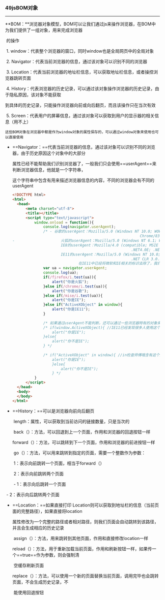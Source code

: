 ### 49jsBOM对象

---

**BOM：**浏览器对象模型，BOM可以让我们通过js来操作浏览器，在BOM中为我们提供了一组对象，用来完成浏览器

​	的操作

​	1. window：代表整个浏览器的窗口，同时window也是全局网页中的全局对象

​	2. Navigator：代表当前浏览器的信息，通过该对象可以识别不同的浏览器

​	3. Location：代表当前浏览器的地址栏信息，可以获取地址栏信息，或者操控浏览器跳转页面

​	4. History：代表浏览器的历史记录，可以通过该对象操作浏览器的历史记录，由于隐私原因，该对象不能获取

到具体的历史记录，只能操作浏览器向前或向后翻页，而且该操作只在当次有效

​	5. Screen：代表用户的屏幕信息，通过该对象可以获取到用户的显示器的相关信息（用不上）

`这些BOM对象在浏览器中都是作为window对象的属性保存的，可以通过window对象来使用也可以直接使用`

- ==Navigator：==代表当前浏览器的信息，通过该对象可以识别不同的浏览器，由于历史原因这个对象中的大部分

  属性已经不能帮助我们识别浏览器了，一般我们只会使用==userAgent==来判断浏览器信息，他就是一个字符串，

  这个字符串中包含有用来描述浏览器信息的内容，不同的浏览器会有不同的userAgent

  ```html
  <!DOCTYPE html>
  <html>
  	<head>
  		<meta charset="utf-8">
  		<title></title>
  		<script type="text/javascript">
  			window.onload = function(){
  				console.log(navigator.userAgent);
  				/* - 谷歌的userAgent：Mozilla/5.0 (Windows NT 10.0; WOW64) AppleWebKit/537.36 (KHTML, like Gecko) 
  															Chrome/83.0.4103.97 Safari/537.36
  - 					火狐的userAgent：Mozilla/5.0 (Windows NT 6.1; W0W64; rv: 50.0) Gecko/20100101 Firefox/50. O 
  						IE8的userAgent：Mozilla/4.0 (compatible; MSIE 8.0; Windows NT 10.0; WOW64; Trident/7.0; .NET4.0C;
  														.NET4.0E; .NET CLR 2.0.50727; .NET CLR 3.0.30729; .NET CLR 3.5.30729; InfoPath.3; LCTE)
  						IE11的userAgent：Mozilla/5.0 (Windows NT 10.0; WOW64; Trident/7.0; .NET4.0C; .NET4.0E; .NET CLR 2.0.50727;
  														.NET CLR 3.0.30729; .NET CLR 3.5.30729; InfoPath.3; LCTE; rv:11.0) like Gecko
  								在IE11中已经将微软和IE相关的标识去除了，我们基本不能通过userAgent来识别浏览器是不是IE了*/
  				var ua = navigator.userAgent;
  				console.log(ua);
  				if(/firefox/i.test(ua)){
  					alert("你是火狐");
  				}else if(/chrome/i.test(ua)){
  					alert("你是谷歌");
  				}else if(/mise/i.test(ua)){
  					alert("你是IE");
  				}else if("ActiveXObject" in window){
  					alert("你是IE11");
  				}
  				
  				/* 如果通过userAgent不能判断，还可以通过一些浏览器特有的对象来判断浏览器，比如：ActiveXObject */
  				/* if(window.ActiveXObject){ //IE11已经发现很多人使用这个属性进行对IE进行判断，它作了修改，修改他的Boolean值，即使有这个属性也返回false
  					alert("你是IE");
  				}else{
  					alert("你不是IE");
  				} */
  				
  				/* if("ActiveXObject" in window){ //in检查师傅哦含有这个属性
  					alert("你是IE");
  					}else{
  						alert("你不是IE");
  					} */
  			}
  		</script>
  	</head>
  	<body>
  	</body>
  </html>
  ```

-  ==History：==可以是浏览器向前向后翻页

	​	length：属性，可以获取到当前访问的链接数量，只是当次的

	​	back（）：方法，可以回退到上一个页面，作用和浏览器的回退按钮一样

	​	forward（）：方法，可以跳转到下一个页面，作用和浏览器的前进按钮一样

	​	go（）：方法，可以用来跳转到指定的页面，需要一个整数作为参数：

	​						1：表示向前跳转一个页面，相当于forward（）

	​						2：表示向前跳转两个页面

	​						- 1：表示向后跳转一个页面

​								 - 2：表示向后跳转两个页面

- ==Location：==如果直接打印 Location则可以获取到地址栏的信息（当前页面的完整路径），如果直接将location

	属性修改为一个完整的路径或者相对路径，则我们页面会自动跳转到该路径，并且会生成相应的历史记录

	​	assign（）：方法，用来跳转到其他页面，作用和直接修改location一样

	​	reload（）：方法，用于重新加载当前页面，作用和刷新按钮一样，如果传一个==true==作为参数，则会强制清

	​								空缓存刷新页面

	​	replace（）：方法，可以使用一个新的页面替换当前页面，调用完毕也会跳转页面，不会生成历史记录，不

	​								能使用回退按钮

